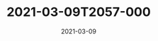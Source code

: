 ---
date: 2021-03-09
title: 2021-03-09T2057-000
hero: 2021/2021-03-09T2057-000.jpeg

# briefly describe the image…
alt: ''

# insert the closed caption text after the three-dash break…
# (include line-breaks, punctuation, and capitalization)
---